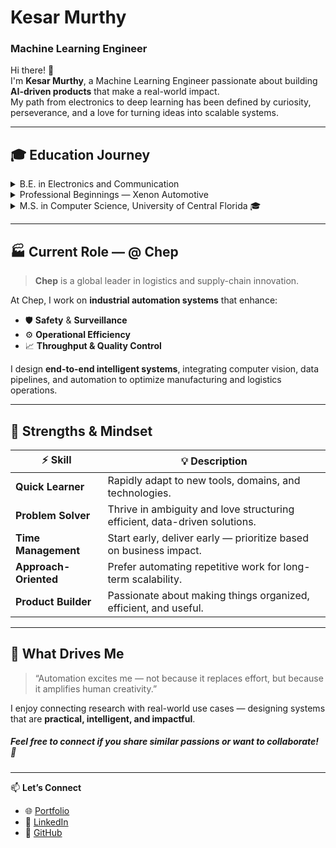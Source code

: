 # Kesar Murthy 
### Machine Learning Engineer

Hi there! 👋  
I'm **Kesar Murthy**, a Machine Learning Engineer passionate about building **AI-driven products** that make a real-world impact.  
My path from electronics to deep learning has been defined by curiosity, perseverance, and a love for turning ideas into scalable systems.

---

## 🎓 Education Journey

<details>
<summary>B.E. in Electronics and Communication</summary>
- Growing up, I loved building household appliances on PCBs; 
- Electronics came naturally to me, along with building niche tools.
- Discovered the domain of Machine Learning through a hackathon in early 2017 — after 24 hours of hands-on learning, my team secured **2nd place** 🥈  
- Fascinated by my passion for the subject, the head of the department encouraged me to write multiple research papers on various topics in AI.  
</details>

<details>
<summary>Professional Beginnings — Xenon Automotive</summary>

- Joined **Xenon Automotive**, contributing to **ClearQuote**, a computer vision product detecting vehicle defects for instant repair estimates.  
- My models powered tools used by **insurance companies** and **major auto manufacturers**.  
- This experience highlighted real-world ML deployment challenges and inspired me to deepen my foundations.  
</details>

<details>
<summary>M.S. in Computer Science, University of Central Florida 🎓</summary>

- Specialized in **Machine Learning & Computer Vision**.  
- Conducted thesis research under **Prof. Mubarak Shah & Prof. Lobo** on  
  *Spatio-Temporal Knowledge Representation and Reasoning*.  
- Explored how machines perceive and reason about events across time — sparking my interest in research-driven AI.  
</details>

---

## 🏭 Current Role — @ **Chep**

> **Chep** is a global leader in logistics and supply-chain innovation.

At Chep, I work on **industrial automation systems** that enhance:

- 🛡️ **Safety** & **Surveillance**  
- ⚙️ **Operational Efficiency**  
- 📈 **Throughput & Quality Control**

I design **end-to-end intelligent systems**, integrating computer vision, data pipelines, and automation to optimize manufacturing and logistics operations.

---

## 💪 Strengths & Mindset

| ⚡ Skill | 💡 Description |
|-----------|----------------|
| **Quick Learner** | Rapidly adapt to new tools, domains, and technologies. |
| **Problem Solver** | Thrive in ambiguity and love structuring efficient, data-driven solutions. |
| **Time Management** | Start early, deliver early — prioritize based on business impact. |
| **Approach-Oriented** | Prefer automating repetitive work for long-term scalability. |
| **Product Builder** | Passionate about making things organized, efficient, and useful. |

---

## 🧩 What Drives Me

> “Automation excites me — not because it replaces effort, but because it amplifies human creativity.”

I enjoy connecting research with real-world use cases — designing systems that are **practical, intelligent, and impactful**.  

##### Feel free to connect if you share similar passions or want to collaborate! 🤝

---

📫 **Let’s Connect**
- 🌐 [Portfolio](www.kesaroid.com)  
- 💼 [LinkedIn](https://www.linkedin.com/in/kesar-murthy/)  
- 🧠 [GitHub](https://github.com/kesaroid/)
